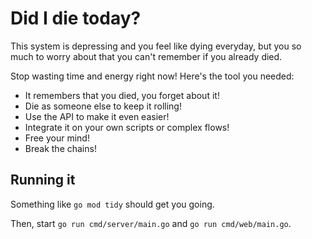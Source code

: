 # Did I die today?

This system is depressing and you feel like dying everyday, but you
so much to worry about that you can't remember if you already died.

Stop wasting time and energy right now! Here's the tool you needed:

- It remembers that you died, you forget about it!
- Die as someone else to keep it rolling!
- Use the API to make it even easier!
- Integrate it on your own scripts or complex flows!
- Free your mind!
- Break the chains!

## Running it

Something like `go mod tidy` should get you going.

Then, start `go run cmd/server/main.go` and `go run cmd/web/main.go`.

